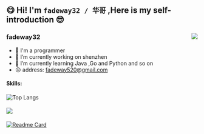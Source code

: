 ## 😋 Hi!   I'm  `fadeway32 / 华哥` ,Here is my self-introduction 😎 
###  
 <img align="right" src='https://gitee.com/fadeway32/fadeway32/raw/master/img/cover.png' style='max-width: 100%;max-height: 100%;'/>  </img>
###
###
### fadeway32 
- 👋 I'm a programmer 
- 🔭 I’m currently working on shenzhen 
- 🌱 I’m currently learning Java ,Go and Python and so on
- 😐 address: fadeway520@gmail.com
####
#### Skills:

<a href="https://github.com/anuraghazra/github-readme-stats">
   <img align="right" src="https://github-readme-stats.vercel.app/api?username=fadeway32&show_icons=true&theme=buefy&hide_border=true" alt="" /> 
</a>


####
![Top Langs](https://github-readme-stats.vercel.app/api/top-langs/?username=fadeway32&layout=compact&theme=tokyonight)
####
![](https://github-readme-activity-graph.cyclic.app/graph?username=fadeway32&theme=dracula)
####
[![Readme Card](https://github-readme-stats.vercel.app/api/pin/?username=fadeway32&repo=fadeway32)](https://github.com/anuraghazra/github-readme-stats)


